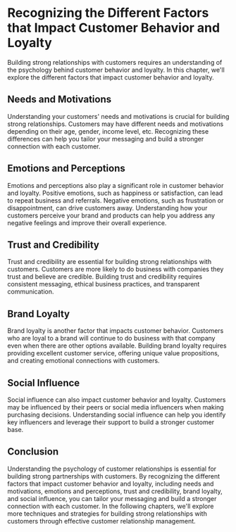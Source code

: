 # Recognizing the Different Factors that Impact Customer Behavior and Loyalty

Building strong relationships with customers requires an understanding of the psychology behind customer behavior and loyalty. In this chapter, we'll explore the different factors that impact customer behavior and loyalty.

Needs and Motivations
---------------------

Understanding your customers' needs and motivations is crucial for building strong relationships. Customers may have different needs and motivations depending on their age, gender, income level, etc. Recognizing these differences can help you tailor your messaging and build a stronger connection with each customer.

Emotions and Perceptions
------------------------

Emotions and perceptions also play a significant role in customer behavior and loyalty. Positive emotions, such as happiness or satisfaction, can lead to repeat business and referrals. Negative emotions, such as frustration or disappointment, can drive customers away. Understanding how your customers perceive your brand and products can help you address any negative feelings and improve their overall experience.

Trust and Credibility
---------------------

Trust and credibility are essential for building strong relationships with customers. Customers are more likely to do business with companies they trust and believe are credible. Building trust and credibility requires consistent messaging, ethical business practices, and transparent communication.

Brand Loyalty
-------------

Brand loyalty is another factor that impacts customer behavior. Customers who are loyal to a brand will continue to do business with that company even when there are other options available. Building brand loyalty requires providing excellent customer service, offering unique value propositions, and creating emotional connections with customers.

Social Influence
----------------

Social influence can also impact customer behavior and loyalty. Customers may be influenced by their peers or social media influencers when making purchasing decisions. Understanding social influence can help you identify key influencers and leverage their support to build a stronger customer base.

Conclusion
----------

Understanding the psychology of customer relationships is essential for building strong partnerships with customers. By recognizing the different factors that impact customer behavior and loyalty, including needs and motivations, emotions and perceptions, trust and credibility, brand loyalty, and social influence, you can tailor your messaging and build a stronger connection with each customer. In the following chapters, we'll explore more techniques and strategies for building strong relationships with customers through effective customer relationship management.
